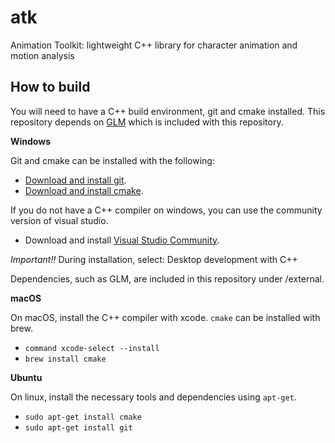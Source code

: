 # atk
Animation Toolkit: lightweight C++ library for character animation and motion analysis

## How to build

You will need to have a C++ build environment, git and cmake installed. 
This repository depends on [GLM](https://github.com/g-truc/glm) which is included with this repository.

**Windows**

Git and cmake can be installed with the following:

* [Download and install git](https://git-scm.com/download/win).
* [Download and install cmake](https://github.com/Kitware/CMake/releases/download/v3.19.4/cmake-3.19.4-win64-x64.msi).

If you do not have a C++ compiler on windows, you can use the community version of visual studio. 

* Download and install [Visual Studio Community](https://visualstudio.microsoft.com/vs/community/).
  
*Important!!* During installation, select: Desktop development with C++ 

Dependencies, such as GLM, are included in this repository under /external.

**macOS**

On macOS, install the C++ compiler with xcode. `cmake` can be installed with brew.

* `command xcode-select --install`
* `brew install cmake`

**Ubuntu**

On linux, install the necessary tools and dependencies using `apt-get`.

* `sudo apt-get install cmake`
* `sudo apt-get install git`
